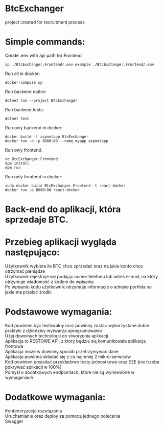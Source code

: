 # BtcExchanger
project created for recruitment process  

#  Simple commands:
Create .env with api path for Frontend  
```
cp ./BtcExchanger.Frontend/.env.example ./BtcExchanger.Frontend/.env  
```
Run all in docker:  
```
docker-compose up  
```
Run backend native:  
```
dotnet run --project BtcExchanger  
```
Run backend tests:  
```
dotnet test  
```
Run only backend in docker:  
```
docker build -t aspnetapp BtcExchanger  
docker run -d -p 8080:80 --name myapp aspnetapp  
```
Run only frontend:  
```
cd BtcExchanger.Frontend  
npm install  
npm run  
```
Run only frontend in docker:  
```
sudo docker build BtcExchanger.Frontend -t react-docker  
docker run -p 8000:80 react-docker  
```


# Back-end do aplikacji, która sprzedaje BTC.  

# Przebieg aplikacji wygląda następująco:  

  Użytkownik wybiera ile BTC chce sprzedać oraz na jakie konto chce otrzymać pieniądze  
  Użytkownik rejestruje się podając numer telefonu lub adres e-mail, na który otrzymuje wiadomość z kodem do wpisania  
  Po wpisaniu kodu użytkownik otrzymuje informacje o adresie portfela na jakie ma przelać środki  
    
# Podstawowe wymagania:  

  Kod powinien być testowalny oraz powinny zostać wykorzystane dobre praktyki z dziedziny wytwarza oprogramowania  
  Użyj dowolnych technologii do stworzenia aplikacji.  
  Aplikacja to RESTOWE API, z który będzie się komunikowała aplikacja frontowa  
  Aplikacja może w dowolny sposób przetrzymywać dane  
  Aplikacja powinna składać się z co najmniej 2 mikro-serwisów  
  Kod powinien posiadać przykładowe testy jednostkowe oraz E2E (nie trzeba pokrywać aplikacji w 100%)  
  Pomyśl o dodatkowych endpointach, które nie są wymienione w wymaganiach  

# Dodatkowe wymagania:  

  Konteneryzacja rozwiązania  
  Uruchamianie oraz deploy za pomocą jednego polecenia  
  Swagger  
 
